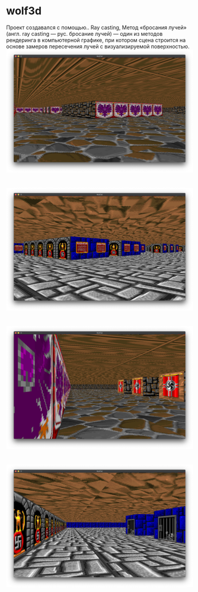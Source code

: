 # wolf3d
Проект создавался с помощью.. Ray casting, Метод «бросания лучей» (англ. ray casting — рус. бросание лучей) — один из методов рендеринга в компьютерной графике, при котором сцена строится на основе замеров пересечения лучей с визуализируемой поверхностью.
![Image alt](https://github.com/wandererOdmolyboh/Image/raw/master/W_1.png)
#
![Image alt](https://github.com/wandererOdmolyboh/Image/raw/master/W_2.png)
#
![Image alt](https://github.com/wandererOdmolyboh/Image/raw/master/W_3.png)
#
![Image alt](https://github.com/wandererOdmolyboh/Image/raw/master/W_4.png)
#
